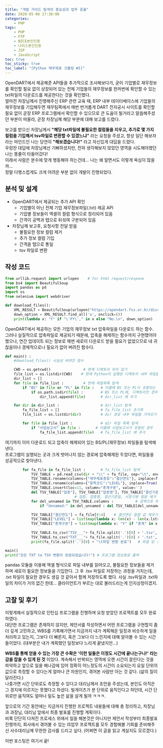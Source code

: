 ```yaml
---
title: "개발 가이드 탐색의 중요성과 업무 효율"
date: 2020-05-06 17:30:00
categories:
    - PHP
tags:
    - PHP
    - FTP
    - NICE본인인증
    - 나이스본인인증
    - JSP
    - JavaScript
toc: true
toc_sticky: true
toc_label: "[Python 재무제표 크롤링 #5]"
---
```

OpenDART에서 제공해준 API들을 추가적으로 조사해보다가, 굳이 기업별로 재무정보를 확인할 필요 없이 
상장되어 있는 전체 기업들의 재무정보를 한꺼번에 확인할 수 있는 txt파일의 다운로드를 제공한다는 것을 확인했다.  
얼마전 차장님께서 진행해주신 ERP 관련 교육 때, ERP 내부 데이터베이스에 기업들의 재무정보를 기입해두면 
재무팀쪽에서 매번 번거롭게 DART 전자공시 사이트를 확인할 필요 없이 곧장 ERP 프로그램에서 확인할 수 있으므로 
큰 도움이 될거라고 말씀해주셨던 부분이 떠올라, 곧장 차장님께 해당 부분에 대해 보고를 드렸다.  
  
보고를 받으신 차장님께서 **"해당 txt파일에 불필요한 컬럼들을 지우고, 추가로 몇 가지 컬럼을 기입해서 tsv파일로 변환할 수 있겠느냐"** 라는 요청을 주셨고,
항상 일단 해보자라는 마인드인 나는 당연히 **"해보겠습니다!"** 라고 자신있게 대답을 드렸다.  
우렁찬 대답에 차장님께선 기뻐하셨지만, 전혀 생각해보지 않았던 영역을 시도해야했던 나는 똥줄이 타들어갔다!  
이래서 사람은 분수에 맞게 행동해야 하는건데... 나는 왜 알면서도 이렇게 욕심이 많을까...   
정말 다행스럽게도 크게 어려운 부분 없이 개발이 진행되었다.  

## 분석 및 설계
- OpenDART에서 제공되는 추가 API 확인
    - 기업별이 아닌 전체 기업 재무정보파일(.txt) 제공 API
    - 기업별 정보들이 엑셀의 컬럼 형식으로 정리되어 있음
    - 간격이 공백과 탭으로 뒤섞여 구분되어 있음
- 차장님께 보고후, 요청사항 전달 받음
    - 불필요한 정보 컬럼 제거
    - 추가 정보 컬럼 기입
    - 간격을 탭으로 통일
    - tsv 파일로 변환

## 작성 코드
```python
from urllib.request import urlopen    # for html request/respone
from bs4 import BeautifulSoup
import pandas as pd
import os
from selenium import webdriver

def download_files():
    XML_RESULT = BeautifulSoup(urlopen("https://opendart.fss.or.kr/disclosureinfo/fnltt/dwld/main.do").read(), 'html.parser')
    down_option = XML_RESULT.find_all('a', onclick=())
    print(lambda x: "Y" if "\'FY\'," in x else "No.\n", down_option)
```
OpenDART에서 제공하는 모든 기업의 재무정보 txt 압축파일을 다운로드 하는 함수.  
그러나 실질적으로 압축파일로 제공되기 때문에, 압축을 해제하는 함수까지 구현했어야 했으나, 
연간 업데이트 되는 정보로 매번 새로이 다운로드 받을 필요가 없었으므로 내 귀찮음이나 경제적으로나 
필요가 없어 버려진 함수다.

```python
def main() :
    #download_files() 사실상 버려진 함수

    CWD = os.getcwd()               # 현재 디렉토리 위치 잡기
    file_list = os.listdir(CWD)    # 현재 Python이 실행된 디렉토리 내부 파일들 가져오기
    dir_list = []
    for file in file_list :         # 현재 파일목록 탐색
        if "BS" in file or "PL" in file :   # 이름에 BS 또는 PL이 포함되는 경우
            if os.path.isdir(file) :        # BS 또는 PL에, 디렉토리인 경우
                dir_list.append(file)       # dir_list 에 추가

    for dir in dir_list :                   # dir_list 탐색
        fa_file_list = []                   # fa_file_list 초기화
        file_list = os.listdir(dir)         # dir 경로 내부 파일들 가져오기

        for file in file_list :             # dir 파일 목록 탐색
            if "사업보고서" in file :       # 이름에 사업보고서가 포함된 경우
                fa_file_list.append(file)   # fa_file_list 에 추가
```
여기까지 이미 다운로드 되고 압축이 해제되어 있는 BS/PL(재무정보) 파일들을 탐색해낸다.  
프로그램이 실행되는 곳과 크게 벗어나지 않는 경로에 압축해제된 두었다면, 파일들을 성공적으로 찾아낸다.
  
```python
        for fa_file in fa_file_list :       # fa_file_list 탐색
            TSV_TABLE = pd.read_csv(dir + "\\" + fa_file, sep="\t", encoding="cp949") #한글 인코딩, 탭단위 구분으로 읽어오기
            TSV_TABLE.rename(columns={"재무제표종류":"결산연도"}, inplace=True) # 재무제표종류 컬럼을 결산연도로 변경
            TSV_TABLE.rename(columns={"항목코드":"LEVEL"}, inplace=True)       # 항목코드 컬럼을 LEVEL로 변경
            TSV_TABLE.insert(loc=11, column="총계구분", value='')              # 총계구분 컬럼 추가
            del TSV_TABLE["업종"], TSV_TABLE["업종명"], TSV_TABLE["결산기준일"], TSV_TABLE["시장구분"]  
                                # 업종, 업종명, 결산기준일, 시장구분 컬럼 제거
            for del_unnamed in TSV_TABLE.columns :          # 공백으로 채워진 컬럼 제거
                if "Unnamed:" in del_unnamed : del TSV_TABLE[del_unnamed]

            TSV_TABLE["결산연도"] = fa_file[0:4]    # 결산연도 컬럼 값 채우기
            TSV_TABLE["LEVEL"] = list(map(lambda x: len(x) - len(x.lstrip()), TSV_TABLE["항목명"])) # LEVEL컬럼 값 채우기
            TSV_TABLE["총계구분"] = list(map(lambda x: "Y" if "총계" in x else "N", TSV_TABLE["항목명"])) #총계구분 컬럼 값 채우기   
            
            TSV_TABLE.to_csv("TSV___"+ fa_file.split('.')[0] + '.tsv', index=False, sep="\t")   # .tsv 파일로 저장
            TSV_TABLE.to_csv("TXT___"+ fa_file.split('.')[0] + '.txt', index=False, sep="\t")   # .txt 파일로 저장
            print(fa_file.split('.')[0] + "\t파일 변환 완료")   # 파일 당 성공여부 출력

main()
print("모든 TXT to TSV 변환이 완료되었습니다!") # 프로그램 정상종료 출력
```
pandas 모듈을 이용해 엑셀 형식으로 파일 내부를 읽어오고, 불필요한 정보들을 제거하며 새로이 필요한 정보들을 기입한다. 
그 후 .tsv 파일로 저장하는 과정을 거치는데, .txt 파일이 필요한 경우도 생길 것 같아서 함께 저장하도록 했다.
사실 .tsv파일과 .txt파일의 차이가 거의 없긴 한데... 클라이언트가 부르는 대로 불러드리는게 인지상정이겠지.  

  
## 고찰 및 후기
이렇게해서 실질적으로 인턴십 프로그램을 진행하며 요청 받았던 프로젝트를 모두 완료하였다.  
대단한 프로그램은 존재하지 않지만, 제안서를 작성하면서 어떤 프로그램을 구현할지 좀 더 깊게 고민하고, 
WBS를 기록해가면서 지금까지 내가 계획해온 일정과 비슷하게 일을 처리하고 있는지, 그보다 더 빠른지, 혹은 그보다 더 느린지에 대해 
알아볼 수 있는 시간들이었다. (대부분은 내가 계획했던 일정보다 느리게 끝냈지만...)  
  
**WBS를 통해 얻을 수 있는 가장 큰 수확은 '이런 일들은 이정도 시간에 끝나는구나!' 라는 감을 잡을 수 있게 된 것** 이었다. 계속해서 반복되는 영역에 오랜 시간이 끌린다는 것을 파악하고 
앞으로 일을 해나감에 있어 정확히 어느정도의 시간이 소요되는지 요일 단위의 값으로 측정할 수 있다는게 얼마나 큰 자원인지, 겪어본 사람만 아는 것 같다. (삶의 질이 달라진다.)  
나중가면 시간 단위로도 측정할 수 있다고 대리님께서 조언을 주셨는데, 본인도 아직은 그 경지에 이르지는 못했다고 하셨다. 빌게이츠가 분 단위로 움직인다고 하던데, 
시간 단위로만 움직여도 얼마나 밀도 높은 삶을 살게 될까 ㅋㅋㅋ.  
  
앞으로의 기간 동안에는 지금까지 진행한 프로젝트 내용들에 대해 총 정리하고, 차장님과 과장님, 대리님 앞에서 최종 발표를 진행할 계획이다.  
비록 단단히 다져진 프로세스 위에서 일을 해본것은 아니지만 제안서 작성부터 최종발표 진행까지, 회사에서 겪어볼 수 있는 IS업무 프로젝트를 모두 경험해볼 기회를 준비해주신 
사수대리님께 무한한 감사를 드리고 싶다. (어쩌면 이 글을 읽고 계실지도 모르겠다.)  

이번 포스팅은 여기서 끝!